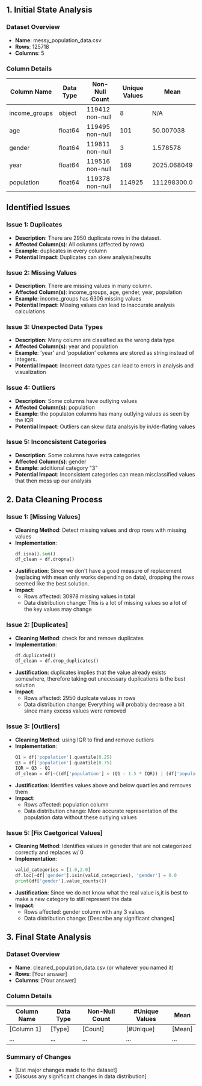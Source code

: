 

## 1. Initial State Analysis

### Dataset Overview
- **Name**: messy_population_data.csv
- **Rows**: 125718 
- **Columns**: 5

### Column Details
| Column Name     | Data Type | Non-Null Count  | Unique Values | Mean         |
|------------------|-----------|-----------------|---------------|--------------|
| income_groups     | object    | 119412 non-null | 8             | N/A          |
| age               | float64  | 119495 non-null | 101           | 50.007038    |
| gender            | float64  | 119811 non-null | 3             | 1.578578     |
| year              | float64  | 119516 non-null | 169           | 2025.068049  |
| population        | float64  | 119378 non-null | 114925        | 111298300.0  |


## Identified Issues

### Issue 1: Duplicates
- **Description**: There are 2950 duplicate rows in the dataset.
- **Affected Column(s)**: All columns (affected by rows)
- **Example**: duplicates in every column
- **Potential Impact**: Duplicates can skew analysis/results 

### Issue 2: Missing Values
- **Description**: There are missing values in many column.
- **Affected Column(s)**: income_groups, age, gender, year, population       
- **Example**: income_groups has 6306 missing values 
- **Potential Impact**: Missing values can lead to inaccurate analysis calculations 

### Issue 3: Unexpected Data Types
- **Description**: Many column are classified as the wrong data type
- **Affected Column(s)**: year and population
- **Example**: 'year' and 'population' columns are stored as string instead of integers.
- **Potential Impact**: Incorrect data types can lead to errors in analysis and visualization

### Issue 4: Outliers
- **Description**: Some columns have outlying values
- **Affected Column(s)**: population
- **Example**: the populaton columns has many outlying values as seen by the IQR
- **Potential Impact**: Outliers can skew data analsyis by in/de-flating values

### Issue 5: Inconcsistent Categories
- **Description**: Some columns have extra categories
- **Affected Column(s)**: gender
- **Example**: additional category "3"
- **Potential Impact**: Inconsistent categories can mean misclassified values that then mess up our analysis


## 2. Data Cleaning Process

### Issue 1: [Missing Values]
- **Cleaning Method**: Detect missing values and drop rows with missing values
- **Implementation**:
  ```python
  df.isna().sum()
  df_clean = df.dropna()
  ```
- **Justification**: Since we don't have a good measure of replacement (replacing with mean only works depending on data), dropping the rows seemed like the best solution.
- **Impact**: 
  - Rows affected: 30978 missing values in total
  - Data distribution change: This is a lot of missing values so a lot of the key values may change

### Issue 2: [Duplicates]
- **Cleaning Method**: check for and remove duplicates
- **Implementation**:
  ```python
  df.duplicated()
  df_clean = df.drop_duplicates()
  ```
- **Justification**: duplicates implies that the value already exists somewhere, therefore taking out unecessary duplications is the best solution
- **Impact**: 
  - Rows affected: 2950 duplcate values in rows
  - Data distribution change: Everything will probably decrease a bit since many excess values were removed

### Issue 3: [Outliers]
- **Cleaning Method**: using IQR to find and remove outliers
- **Implementation**:
  ```python
  Q1 = df['population'].quantile(0.25)
  Q3 = df['population'].quantile(0.75)
  IQR = Q3 - Q1
  df_clean = df[~((df['population'] < (Q1 - 1.5 * IQR)) | (df['population'] > (Q3 + 1.5 * IQR)))]
  ```
- **Justification**: Identifies values above and below quartiles and removes them
- **Impact**: 
  - Rows affected: population column
  - Data distribution change: More accurate representation of the population data without these outlying values

### Issue 5: [Fix Caetgorical Values]
- **Cleaning Method**: Identifies values in geneder that are not categorized correctly and replaces w/ 0
- **Implementation**:
  ```python
  valid_categories = [1.0,2.0]
  df.loc[~df['gender'].isin(valid_categories), 'gender'] = 0.0
  print(df['gender'].value_counts())
  ```
- **Justification**: Since we do not know what the real value is,it is best to make a new category to still represent the data
- **Impact**: 
  - Rows affected: gender column with any 3 values
  - Data distribution change: [Describe any significant changes]


## 3. Final State Analysis

### Dataset Overview
- **Name**: cleaned_population_data.csv (or whatever you named it)
- **Rows**: [Your answer]
- **Columns**: [Your answer]

### Column Details
| Column Name | Data Type | Non-Null Count | #Unique Values |  Mean  |
|-------------|-----------|----------------|----------------|--------|
| [Column 1]  | [Type]    | [Count]        | [#Unique]      | [Mean] |
| ...         | ...       | ...            | ...            | ...    |

### Summary of Changes
- [List major changes made to the dataset]
- [Discuss any significant changes in data distribution]

